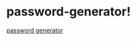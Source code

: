 # password-generator!

[password generator](https://user-images.githubusercontent.com/49163212/170349208-c911b017-17bb-476b-8389-a644c6a624a1.jpg)
